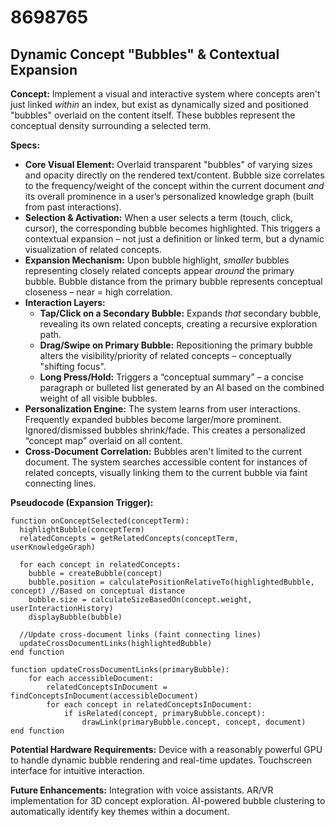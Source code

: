 # 8698765

## Dynamic Concept "Bubbles" & Contextual Expansion

**Concept:** Implement a visual and interactive system where concepts aren't just linked *within* an index, but exist as dynamically sized and positioned "bubbles" overlaid on the content itself. These bubbles represent the conceptual density surrounding a selected term.

**Specs:**

*   **Core Visual Element:**  Overlaid transparent "bubbles" of varying sizes and opacity directly on the rendered text/content. Bubble size correlates to the frequency/weight of the concept within the current document *and* its overall prominence in a user’s personalized knowledge graph (built from past interactions).
*   **Selection & Activation:** When a user selects a term (touch, click, cursor), the corresponding bubble becomes highlighted. This triggers a contextual expansion – not just a definition or linked term, but a dynamic visualization of related concepts.
*   **Expansion Mechanism:** Upon bubble highlight, *smaller* bubbles representing closely related concepts appear *around* the primary bubble.  Bubble distance from the primary bubble represents conceptual closeness – near = high correlation.
*   **Interaction Layers:**
    *   **Tap/Click on a Secondary Bubble:**  Expands *that* secondary bubble, revealing its own related concepts, creating a recursive exploration path.
    *   **Drag/Swipe on Primary Bubble:**  Repositioning the primary bubble alters the visibility/priority of related concepts – conceptually "shifting focus".
    *   **Long Press/Hold:**  Triggers a “conceptual summary” – a concise paragraph or bulleted list generated by an AI based on the combined weight of all visible bubbles.
*   **Personalization Engine:** The system learns from user interactions.  Frequently expanded bubbles become larger/more prominent. Ignored/dismissed bubbles shrink/fade. This creates a personalized “concept map” overlaid on all content.
*   **Cross-Document Correlation:**  Bubbles aren't limited to the current document.  The system searches accessible content for instances of related concepts, visually linking them to the current bubble via faint connecting lines.

**Pseudocode (Expansion Trigger):**

```
function onConceptSelected(conceptTerm):
  highlightBubble(conceptTerm)
  relatedConcepts = getRelatedConcepts(conceptTerm, userKnowledgeGraph)
  
  for each concept in relatedConcepts:
    bubble = createBubble(concept)
    bubble.position = calculatePositionRelativeTo(highlightedBubble, concept) //Based on conceptual distance
    bubble.size = calculateSizeBasedOn(concept.weight, userInteractionHistory)
    displayBubble(bubble)
  
  //Update cross-document links (faint connecting lines)
  updateCrossDocumentLinks(highlightedBubble)
end function

function updateCrossDocumentLinks(primaryBubble):
    for each accessibleDocument:
        relatedConceptsInDocument = findConceptsInDocument(accessibleDocument)
        for each concept in relatedConceptsInDocument:
            if isRelated(concept, primaryBubble.concept):
                drawLink(primaryBubble.concept, concept, document)
end function
```

**Potential Hardware Requirements:** Device with a reasonably powerful GPU to handle dynamic bubble rendering and real-time updates.  Touchscreen interface for intuitive interaction.

**Future Enhancements:** Integration with voice assistants.  AR/VR implementation for 3D concept exploration.  AI-powered bubble clustering to automatically identify key themes within a document.